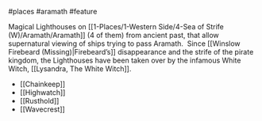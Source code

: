 #places #aramath #feature  

Magical Lighthouses on [[1-Places/1-Western Side/4-Sea of Strife (W)/Aramath/Aramath]] (4 of them) from ancient past, that allow supernatural viewing of ships trying to pass Aramath.  Since [[Winslow Firebeard (Missing)|Firebeard’s]] disappearance and the strife of the pirate kingdom, the Lighthouses have been taken over by the infamous White Witch, [[Lysandra, The White Witch]].
- [[Chainkeep]]
- [[Highwatch]]
- [[Rusthold]]
- [[Wavecrest]]